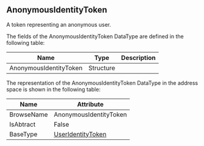 <!-- datatype -->
## AnonymousIdentityToken
A token representing an anonymous user.  
<!-- end of description -->
The fields of the AnonymousIdentityToken DataType are defined in the following table:  

|Name|Type|Description|
|---|---|---|
|AnonymousIdentityToken|Structure||

The representation of the AnonymousIdentityToken DataType in the address space is shown in the following table:  

|Name|Attribute|
|---|---|
|BrowseName|AnonymousIdentityToken|
|IsAbtract|False|
|BaseType|[UserIdentityToken](../../../Part4/DataTypes/UserIdentityToken/readme.md)|


